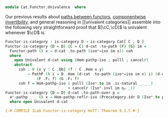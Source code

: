 <!--
```agda
open import Cat.Functor.Naturality
open import Cat.Functor.Base
open import Cat.Prelude

import Cat.Reasoning
import Cat.Univalent
```
-->

```agda
module Cat.Functor.Univalence  where
```

<!--
```agda
private variable
  o ℓ o₁ ℓ₁ : Level
  C D : Precategory o ℓ
open Precategory
open Functor
open _=>_
```
-->

Our previous results about [paths between functors][pbf], [componentwise
invertibility], and general reasoning in [[univalent categories]]
assemble into the following very straightforward proof that $[\cC,\cD]$
is univalent whenever $\cD$ is.

[pbf]: Cat.Functor.Base.html#paths-between-functors
[componentwise invertibility]: Cat.Functor.Naturality.html

```agda
Functor-is-category : is-category D → is-category Cat[ C , D ]
Functor-is-category {D = D} {C = C} d-cat .to-path {F} {G} im =
  Functor-path (λ x → d-cat .to-path (isoⁿ→iso im x)) coh
  where
    open Univalent d-cat using (Hom-pathp-iso ; pulll ; cancelr)
    abstract
      coh : ∀ {x y : C .Ob} (f : C .Hom x y)
          → PathP (λ i → D .Hom (d-cat .to-path (isoⁿ→iso im x) i) (d-cat .to-path (isoⁿ→iso im y) i))
              (F .F₁ f) (G .F₁ f)
      coh f = Hom-pathp-iso ( pulll (Isoⁿ.to im .is-natural _ _ _)
                            ∙ cancelr (Isoⁿ.invl im ηₚ _))
Functor-is-category {D = D} d-cat .to-path-over p =
  ≅ⁿ-pathp _ _ (λ x → Hom-pathp-reflr-iso (Precategory.idr D (Isoⁿ.to p .η x)))
  where open Univalent d-cat

{-# COMPILE 1Lab Functor-is-category HoTT: Theorem 9.2.5 #-}
```

<!--
```agda
module _
  {o ℓ o' ℓ' o₂ ℓ₂}
  {C : Precategory o ℓ}
  {D : Precategory o' ℓ'}
  {E : Precategory o₂ ℓ₂}
  where
  private
    de = Cat[ D , E ]
    cd = Cat[ C , D ]
  open Cat.Reasoning using (to ; from)
  open Cat.Univalent

  whisker-path-left
    : ∀ {G G' : Functor D E} {F : Functor C D}
        (ecat : is-category de)
    → (p : G ≅ⁿ G') → ∀ {x}
    → path→iso {C = E} (λ i → (Univalent.iso→path ecat p i F∘ F) .F₀ x) .to
    ≡ p .to .η (F₀ F x)
  whisker-path-left {G} {G'} {F} p =
    de.J-iso
      (λ B isom → ∀ {x} → path→iso {C = E} (λ i → F₀ (de.iso→path isom i F∘ F) x) .to ≡ isom .to .η (F₀ F x))
      λ {x} → ap (λ e → path→iso {C = E} e .to)
        (λ i j → de.iso→path-id {a = G} i j .F₀ (F₀ F x))
        ∙ transport-refl _
    where module de = Univalent p

  whisker-path-right
    : ∀ {G : Functor D E} {F F' : Functor C D}
        (cdcat : is-category cd)
    → (p : F ≅ⁿ F') → ∀ {x}
    → path→iso {C = E} (λ i → F₀ G (Univalent.iso→path cdcat p i .F₀ x)) .from
    ≡ G .F₁ (p .from .η x)
  whisker-path-right {G} {G'} {F} cdcat =
    cd.J-iso
      (λ B isom → ∀ {x} → path→iso {C = E} (λ i → F₀ G (cd.iso→path isom i .F₀ x)) .from ≡ G .F₁ (isom .from .η x))
      λ {x} → ap (λ e → path→iso {C = E} e .from)
        (λ i j → G .F₀ (cd.iso→path-id {a = G'} i j .F₀ x))
        ∙ transport-refl _ ∙ sym (G .F-id)
    where module cd = Univalent cdcat

```
-->
